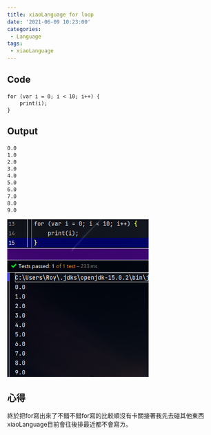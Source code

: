```yaml
---
title: xiaoLanguage for loop
date: '2021-06-09 10:23:00'
categories:
 - Language
tags:
 - xiaoLanguage
---
```


## Code
```
for (var i = 0; i < 10; i++) {
    print(i);
}
```

## Output
```
0.0
1.0
2.0
3.0
4.0
5.0
6.0
7.0
8.0
9.0
```
![就是圖片別懷疑](/image/code-24.png)

## 心得
終於把for寫出來了不錯不錯for寫的比較順沒有卡關接著我先去碰其他東西xiaoLanguage目前會往後排最近都不會寫ㄌ。